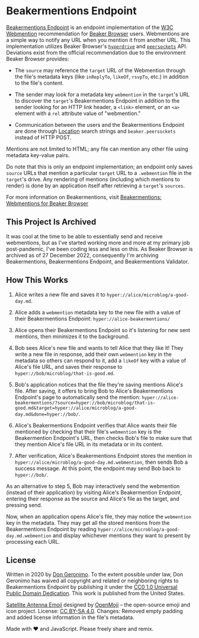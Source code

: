 # Beakermentions Endpoint

[Beakermentions Endpoint][1] is an endpoint implementation of the [W3C][2] [Webmention][3] recommendation for [Beaker Browser][4] users. Webmentions are a simple way to notify any URL when you mention it from another URL. This implementation utilizes Beaker Browser's [`hyperdrive`][5] and [`peersockets`][6] API. Deviations exist from the official recommendation due to the environment Beaker Browser provides:

* The `source` may reference the `target` URL of the Webmention through the file's metadata keys (like `inReplyTo`, `likeOf`, `rsvpTo`, etc.) in addition to the file's content.

* The sender may look for a metadata key `webmention` in the `target`'s URL to discover the `target`'s Beakermentions Endpoint in addition to the sender looking for an HTTP link header, a `<link>` element, or an `<a>` element with a `rel` attribute value of "webmention."

* Communication between the users and the Beakermentions Endpoint are done through [Location][9] search strings and `beaker.peersockets` instead of HTTP POST.

Mentions are not limited to HTML; any file can mention any other file using metadata key-value pairs.

Do note that this is only an endpoint implementation; an endpoint only saves `source` URLs that mention a particular `target` URL to a `.webmention` file in the `target`'s drive. Any rendering of mentions (including which mentions to render) is done by an application itself after retrieving a `target`'s `sources`.

For more information on Beakermentions, visit [Beakermentions: Webmentions for Beaker Browser][13]

## This Project Is Archived

It was cool at the time to be able to essentially send and receive webmentions, but as I've started working more and more at my primary job post-pandemic, I've been coding less and less on this. As Beaker Browser is archived as of 27 December 2022, consequently I'm archiving Beakermentions, Beakermentions Endpoint, and Beakermentions Validator.

## How This Works

1. Alice writes a new file and saves it to `hyper://alice/microblog/a-good-day.md`.

2. Alice adds a `webmention` metadata key to the new file with a value of their Beakermentions Endpoint: `hyper://alice-beakermentions/`

3. Alice opens their Beakermentions Endpoint so it's listening for new sent mentions, then minimizes it to the background.

4. Bob sees Alice's new file and wants to tell Alice that they like it! They write a new file in response, add their own `webmention` key in the metadata so others can respond to it, add a `likeOf` key with a value of Alice's file URL, and saves their response to `hyper://bob/microblog/that-is-good.md`.

5. Bob's application notices that the file they're saving mentions Alice's file. After saving, it offers to bring Bob to Alice's Beakermentions Endpoint's page to automatically send the mention: `hyper://alice-beakermentions/?source=hyper://bob/microblog/that-is-good.md&target=hyper://alice/microblog/a-good-day.md&done=hyper://bob/`.

6. Alice's Beakermentions Endpoint verifies that Alice wants their file mentioned by checking that their file's `webmention` key is the Beakermention Endpoint's URL, then checks Bob's file to make sure that they mention Alice's file URL in its metadata or in its content.

7. After verification, Alice's Beakermentions Endpoint stores the mention in `hyper://alice/microblog/a-good-day.md.webmention`, then sends Bob a success message. At this point, the endpoint may send Bob back to `hyper://bob/`.

As an alternative to step 5, Bob may interactively send the webmention (instead of their application) by visiting Alice's Beakermention Endpoint, entering their response as the source and Alice's file as the target, and pressing send.

Now, when an application opens Alice's file, they may notice the `webmention` key in the metadata. They may get all the stored mentions from the Beakermentions Endpoint by reading `hyper://alice/microblog/a-good-day.md.webmention` and display whichever mentions they want to present by processing each URL.

## License

Written in 2020 by [Don Geronimo][7]. To the extent possible under law, Don Geronimo has waived all copyright and related or neighboring rights to Beakermentions Endpoint by publishing it under the [CC0 1.0 Universal Public Domain Dedication][8]. This work is published from the United States.

[Satellite Antenna Emoji][10] designed by [OpenMoji][11] – the open-source emoji and icon project. License: [CC BY-SA 4.0][12]. Changes: Removed empty padding and added license information in the file's metadata.

Made with ❤️ and JavaScript. Please freely share and remix.

[1]: hyper://c34b768fb205adbcd22474177f1b24ba202a44da171b452ec5aef6cd4e744d25/
[2]: https://www.w3.org/
[3]: https://www.w3.org/TR/webmention/
[4]: https://beakerbrowser.com/
[5]: https://docs.beakerbrowser.com/apis/beaker.hyperdrive/
[6]: https://docs.beakerbrowser.com/apis/beaker.peersockets/
[7]: hyper://9fa076bdc2a83f6d0d32ec010a71113b0d25eccf300a5eaedf72cf3326546c9a/
[8]: hyper://c34b768fb205adbcd22474177f1b24ba202a44da171b452ec5aef6cd4e744d25/LICENSE
[9]: https://developer.mozilla.org/en-US/docs/Web/API/Location/search
[10]: hyper://c34b768fb205adbcd22474177f1b24ba202a44da171b452ec5aef6cd4e744d25/thumb.svg
[11]: https://openmoji.org/
[12]: https://creativecommons.org/licenses/by-sa/4.0/#
[13]: hyper://977da6c3040f711508fe246a22b1a1ddd5b716b16dc9ad2a744383d91d52b63a/
